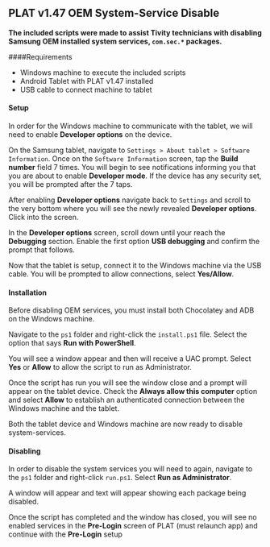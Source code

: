## PLAT v1.47 OEM System-Service Disable

**The included scripts were made to assist Tivity technicians with disabling Samsung OEM installed system services, `com.sec.*` packages.**

####Requirements
- Windows machine to execute the included scripts
- Android Tablet with PLAT v1.47 installed
- USB cable to connect machine to tablet

#### Setup
In order for the Windows machine to communicate with the tablet, we will need to enable **Developer options** on the device.

On the Samsung tablet, navigate to `Settings > About tablet > Software Information`. Once on the `Software Information` screen, tap the **Build number** field 7 times. You will begin to see notifications informing you that you are about to enable **Developer mode**. If the device has any security set, you will be prompted after the 7 taps.

After enabling **Developer options** navigate back to `Settings` and scroll to the very bottom where you will see the newly revealed **Developer options**. Click into the screen.

In the **Developer options** screen, scroll down until your reach the **Debugging** section. Enable the first option **USB debugging** and confirm the prompt that follows.

Now that the tablet is setup, connect it to the Windows machine via the USB cable. You will be prompted to allow connections, select **Yes/Allow**.

#### Installation
Before disabling OEM services, you must install both Chocolatey and ADB on the Windows machine.

Navigate to the `ps1` folder and right-click the `install.ps1` file. Select the option that says **Run with PowerShell**.

You will see a window appear and then will receive a UAC prompt. Select **Yes** or **Allow** to allow the script to run as Administrator.

Once the script has run you will see the window close and a prompt will appear on the tablet device. Check the **Always allow this computer** option and select **Allow** to establish an authenticated connection between the Windows machine and the tablet.

Both the tablet device and Windows machine are now ready to disable system-services.

#### Disabling
In order to disable the system services you will need to again, navigate to the `ps1` folder and right-click `run.ps1`. Select **Run as Administrator**.

A window will appear and text will appear showing each package being disabled.

Once the script has completed and the window has closed, you will see no enabled services in the **Pre-Login** screen of PLAT (must relaunch app) and continue with the **Pre-Login** setup

